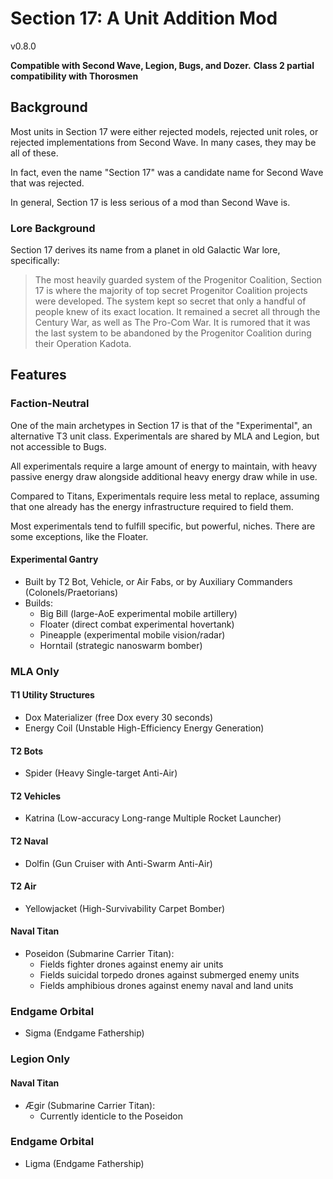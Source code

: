 # Section 17: A Unit Addition Mod
v0.8.0

**Compatible with Second Wave, Legion, Bugs, and Dozer.**
**Class 2 partial compatibility with Thorosmen**

## Background

Most units in Section 17 were either rejected models, rejected unit roles, or rejected implementations from Second Wave. In many cases, they may be all of these.

In fact, even the name "Section 17" was a candidate name for Second Wave that was rejected.

In general, Section 17 is less serious of a mod than Second Wave is.

### Lore Background

Section 17 derives its name from a planet in old Galactic War lore, specifically:

> The most heavily guarded system of the Progenitor Coalition, Section 17 is where the majority of top secret Progenitor Coalition projects were developed. The system kept so secret that only a handful of people knew of its exact location. It remained a secret all through the Century War, as well as The Pro-Com War. It is rumored that it was the last system to be abandoned by the Progenitor Coalition during their Operation Kadota.

## Features

### Faction-Neutral

One of the main archetypes in Section 17 is that of the "Experimental", an alternative T3 unit class. Experimentals are shared by MLA and Legion, but not accessible to Bugs.

All experimentals require a large amount of energy to maintain, with heavy passive energy draw alongside additional heavy energy draw while in use.

Compared to Titans, Experimentals require less metal to replace, assuming that one already has the energy infrastructure required to field them.

Most experimentals tend to fulfill specific, but powerful, niches. There are some exceptions, like the Floater.

#### Experimental Gantry

- Built by T2 Bot, Vehicle, or Air Fabs, or by Auxiliary Commanders (Colonels/Praetorians)
- Builds:
  - Big Bill (large-AoE experimental mobile artillery)
  - Floater (direct combat experimental hovertank)
  - Pineapple (experimental mobile vision/radar)
  - Horntail (strategic nanoswarm bomber)



### MLA Only

#### T1 Utility Structures
- Dox Materializer (free Dox every 30 seconds)
- Energy Coil (Unstable High-Efficiency Energy Generation)

#### T2 Bots
- Spider (Heavy Single-target Anti-Air)

#### T2 Vehicles
- Katrina (Low-accuracy Long-range Multiple Rocket Launcher)

#### T2 Naval
- Dolfin (Gun Cruiser with Anti-Swarm Anti-Air)
  
#### T2 Air
- Yellowjacket (High-Survivability Carpet Bomber)

#### Naval Titan
- Poseidon (Submarine Carrier Titan):
  - Fields fighter drones against enemy air units
  - Fields suicidal torpedo drones against submerged enemy units
  - Fields amphibious drones against enemy naval and land units

### Endgame Orbital
- Sigma (Endgame Fathership)

### Legion Only

#### Naval Titan
- Ægir (Submarine Carrier Titan):
  - Currently identicle to the Poseidon

### Endgame Orbital
- Ligma (Endgame Fathership)
